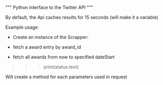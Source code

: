""" Python interface to the Twitter API """

By default, the Api caches results for 15 seconds (will make it a variable)
   
Example usage:
      
* Create an instance of the Scrapper:
  
* fetch a award entry by award_id
* fetch all awards from now to specified dateStart
>>> print(status.text)
       
Will create a method for each parameters used in request

